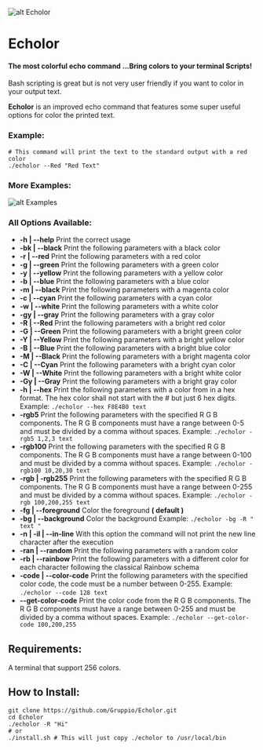 ![alt Echolor](https://raw.github.com/Gruppio/Echolor/assets/Header.png "Echolor")

# Echolor
#### The most colorful echo command ...Bring colors to your terminal Scripts!

Bash scripting is great but is not very user friendly if you want to color in your output text.

**Echolor** is an improved echo command that features some super useful options for color the printed text.

### Example:
```Shell
# This command will print the text to the standard output with a red color
./echolor --Red "Red Text"
```
### More Examples:
![alt Examples](https://raw.github.com/Gruppio/Echolor/assets/Examples.png "Examples")

### All Options Available:
* **-h | --help** 	Print the correct usage
* **-bk | --black** Print the following parameters with a black color
* **-r | --red** 	Print the following parameters with a red color
* **-g | --green** Print the following parameters with a green color
* **-y | --yellow** Print the following parameters with a yellow color
* **-b | --blue** Print the following parameters with a blue color
* **-m | --black** Print the following parameters with a magenta color
* **-c | --cyan** Print the following parameters with a cyan color
* **-w | --white** Print the following parameters with a white color
* **-gy | --gray** Print the following parameters with a gray color
* **-R | --Red** Print the following parameters with a bright red color
* **-G | --Green** Print the following parameters with a bright green color
* **-Y | --Yellow** Print the following parameters with a bright yellow color
* **-B | --Blue** Print the following parameters with a bright blue color
* **-M | --Black** Print the following parameters with a bright magenta color
* **-C | --Cyan** Print the following parameters with a bright cyan color
* **-W | --White** Print the following parameters with a bright white color
* **-Gy | --Gray** Print the following parameters with a bright gray color
* **-h | --hex** Print the following parameters with a color from in a hex format. The hex color shall not start with the # but just 6 hex digits.  Example: `./echolor --hex F8E4B0 text`
* **-rgb5** Print the following parameters with the specified R G B components. The R G B components must have a range between 0-5 and must be divided by a comma without spaces.  Example: `./echolor -rgb5 1,2,3 text`
* **-rgb100** Print the following parameters with the specified R G B components. The R G B components must have a range between 0-100 and must be divided by a comma without spaces.  Example: `./echolor -rgb100 10,20,30 text`
* **-rgb | -rgb255** Print the following parameters with the specified R G B components. The R G B components must have a range between 0-255 and must be divided by a comma without spaces.  Example: `./echolor -rgb 100,200,255 text`
* **-fg | --foreground** Color the foreground **( default )**
* **-bg | --background** Color the background  Example: `./echolor -bg -R " text "`
* **-n | -il | --in-line** With this option the command will not print the new line character after the execution
* **-ran | --random** Print the following parameters with a random color
* **-rb | --rainbow** Print the following parameters with a different color for each character following the classical Rainbow schema
* **-code | --color-code** Print the following parameters with the specified color code, the code must be a number between 0-255.  Example: `./echolor --code 128 text`
* **--get-color-code** Print the color code from the R G B components. The R G B components must have a range between 0-255 and must be divided by a comma without spaces.  Example: `./echolor --get-color-code 100,200,255`


## Requirements:
A terminal that support 256 colors.

## How to Install:
```Shell
git clone https://github.com/Gruppio/Echolor.git
cd Echolor
./echolor -R "Hi"
# or
./install.sh # This will just copy ./echolor to /usr/local/bin
```



